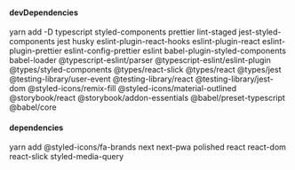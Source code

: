 #### devDependencies
yarn add -D typescript styled-components prettier lint-staged jest-styled-components jest husky eslint-plugin-react-hooks eslint-plugin-react eslint-plugin-prettier eslint-config-prettier eslint babel-plugin-styled-components babel-loader @typescript-eslint/parser @typescript-eslint/eslint-plugin @types/styled-components @types/react-slick @types/react @types/jest @testing-library/user-event @testing-library/react @testing-library/jest-dom @styled-icons/remix-fill @styled-icons/material-outlined @storybook/react @storybook/addon-essentials @babel/preset-typescript @babel/core

#### dependencies
yarn add @styled-icons/fa-brands next next-pwa polished react react-dom react-slick styled-media-query
